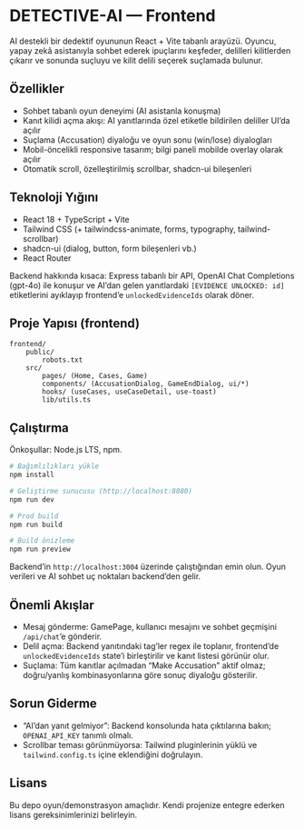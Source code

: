 # DETECTIVE-AI — Frontend

AI destekli bir dedektif oyununun React + Vite tabanlı arayüzü. Oyuncu, yapay zekâ asistanıyla sohbet ederek ipuçlarını keşfeder, delilleri kilitlerden çıkarır ve sonunda suçluyu ve kilit delili seçerek suçlamada bulunur.

## Özellikler

- Sohbet tabanlı oyun deneyimi (AI asistanla konuşma)
- Kanıt kilidi açma akışı: AI yanıtlarında özel etiketle bildirilen deliller UI’da açılır
- Suçlama (Accusation) diyaloğu ve oyun sonu (win/lose) diyalogları
- Mobil-öncelikli responsive tasarım; bilgi paneli mobilde overlay olarak açılır
- Otomatik scroll, özelleştirilmiş scrollbar, shadcn-ui bileşenleri

## Teknoloji Yığını

- React 18 + TypeScript + Vite
- Tailwind CSS (+ tailwindcss-animate, forms, typography, tailwind-scrollbar)
- shadcn-ui (dialog, button, form bileşenleri vb.)
- React Router

Backend hakkında kısaca: Express tabanlı bir API, OpenAI Chat Completions (gpt-4o) ile konuşur ve AI’dan gelen yanıtlardaki `[EVIDENCE UNLOCKED: id]` etiketlerini ayıklayıp frontend’e `unlockedEvidenceIds` olarak döner.

## Proje Yapısı (frontend)

```
frontend/
	public/
		robots.txt
	src/
		pages/ (Home, Cases, Game)
		components/ (AccusationDialog, GameEndDialog, ui/*)
		hooks/ (useCases, useCaseDetail, use-toast)
		lib/utils.ts
```

## Çalıştırma

Önkoşullar: Node.js LTS, npm.

```powershell
# Bağımlılıkları yükle
npm install

# Geliştirme sunucusu (http://localhost:8080)
npm run dev

# Prod build
npm run build

# Build önizleme
npm run preview
```

Backend’in `http://localhost:3004` üzerinde çalıştığından emin olun. Oyun verileri ve AI sohbet uç noktaları backend’den gelir.

## Önemli Akışlar

- Mesaj gönderme: GamePage, kullanıcı mesajını ve sohbet geçmişini `/api/chat`’e gönderir.
- Delil açma: Backend yanıtındaki tag’ler regex ile toplanır, frontend’de `unlockedEvidenceIds` state’i birleştirilir ve kanıt listesi görünür olur.
- Suçlama: Tüm kanıtlar açılmadan “Make Accusation” aktif olmaz; doğru/yanlış kombinasyonlarına göre sonuç diyaloğu gösterilir.

## Sorun Giderme

- “AI’dan yanıt gelmiyor”: Backend konsolunda hata çıktılarına bakın; `OPENAI_API_KEY` tanımlı olmalı.
- Scrollbar teması görünmüyorsa: Tailwind pluginlerinin yüklü ve `tailwind.config.ts` içine eklendiğini doğrulayın.

## Lisans

Bu depo oyun/demonstrasyon amaçlıdır. Kendi projenize entegre ederken lisans gereksinimlerinizi belirleyin.
